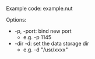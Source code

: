 Example code: example.nut

Options:

- -p, -port: bind new port
  - e.g. -p 1145
- -dir -d: set the data storage dir
  - e.g. -d "/usr/xxxx"
    
